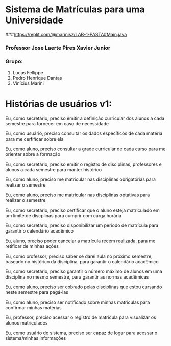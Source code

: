 # Sistema de Matrículas para uma Universidade
###https://replit.com/@marinisz/LAB-1-PASTA#Main.java
### Professor Jose Laerte Pires Xavier Junior
### Grupo:

1. Lucas Fellippe
2. Pedro Henrique Dantas
3. Vinícius Marini

# Histórias de usuários v1:

Eu, como secretário, preciso emitir a definição curricular dos alunos a cada semestre para fornecer em caso de necessidade

Eu, como usuário, preciso consultar os dados específicos de cada matéria para me certificar sobre ela

Eu, como aluno, preciso consultar a grade curricular de cada curso para me orientar sobre a formação

Eu, como secretário, preciso emitir o registro de disciplinas, professores e alunos a cada semestre para manter histórico

Eu, como aluno, preciso me matricular nas disciplinas obrigatórias para realizar o semestre

Eu, como aluno, preciso me matricular nas disciplinas optativas para realizar o semestre

Eu, como secretário, preciso certificar que o aluno esteja matriculado em um limite de discplinas para cumprir com carga horária

Eu, como secretário, preciso disponibilizar um período de matrícula para garantir o calendário acadêmico

Eu, aluno, preciso poder cancelar a matrícula recém realizada, para me retificar de minhas ações

Eu, como professor, preciso saber se darei aula no próximo semestre, baseado no histórico da disciplina, para garantir o calendário acadêmico

Eu, como secretário, preciso garantir o número máximo de alunos em uma disciplina no mesmo semestre, para garantir as normas acadêmicas

Eu, como aluno, preciso ser cobrado pelas disciplinas que estou cursando neste semestre para pagá-las

Eu, como aluno, preciso ser notificado sobre minhas matrículas para confirmar minhas matérias

Eu, professor, preciso acessar o registro de matrícula para visualizar os alunos matriculados

Eu, como usuário do sistema, preciso ser capaz de logar para acessar o sistema/minhas informações

